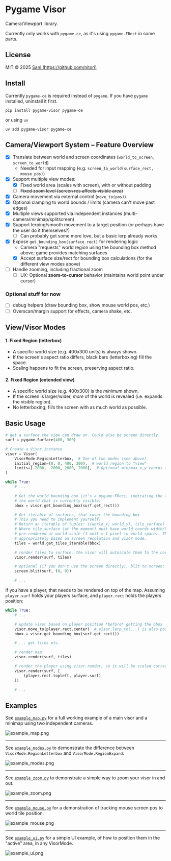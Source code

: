 # Pygame Visor

Camera/Viewport library.

Currently only works with `pygame-ce`, as it's using `pygame.FRect` in some parts.

## License

MIT © 2025 [Sani (https://github.com/nitori)](https://github.com/nitori)

## Install

Currently `pygame-ce` is required instead of `pygame`. If you have `pygame` installed, uninstall it first.

```
pip install pygame-visor pygame-ce
```
or using `uv`
```
uv add pygame-visor pygame-ce
```

## Camera/Viewport System – Feature Overview

- [x] Translate between world and screen coordinates (`world_to_screen`, `screen_to_world`)
    - Needed for input mapping (e.g. `screen_to_world(surface_rect, mouse_pos)`)
- [x] Support multiple view modes:
    - [x] Fixed world area (scales with screen), with or without padding
    - [ ] ~~Fixed zoom level (screen res affects visible area)~~
- [x] Camera movement via external control (`move_to(pos)`)
- [x] Optional clamping to world bounds / limits (camera can't move past edges)
- [x] Multiple views supported via independent instances (multi-camera/minimap/splitscreen)
- [x] Support lerping/smooth movement to a target position (or perhaps have the user do it themselves?)
    - [ ] Can probably get some more love, but a basic lerp already works.
- [x] Expose `get_bounding_box(surface_rect)` for rendering logic
    - Camera "requests" world region using the bounding box method above; game provides matching surfaces
    - [x] Accept surface size/rect for bounding box calculations (for the different view modes above)
- [ ] Handle zooming, including fractional zoom
    - [ ] UX: Optional **zoom-to-cursor** behavior (maintains world point under cursor)

### Optional stuff for now

- [ ] debug helpers (draw bounding box, show mouse world pos, etc.)
- [ ] Overscan/margin support for effects, camera shake, etc.

## View/Visor Modes

#### 1. Fixed Region (letterbox)

- A specific world size (e.g. 400x300 units) is always shown.
- If the screen's aspect ratio differs, black bars (letterboxing) fill the space.
- Scaling happens to fit the screen, preserving aspect ratio.

#### 2. Fixed Region (extended view)

- A specific world size (e.g. 400x300) is the *minimum* shown.
- If the screen is larger/wider, *more* of the world is revealed (i.e. expands the visible region).
- No letterboxing; fills the screen with as much world as possible.

## Basic Usage

```python
# get a surface the view can draw on. Could also be screen directly.
surf = pygame.Surface(400, 300)

# Create a Visor instance
visor = Visor(
    VisorMode.RegionLetterbox,  # One of two modes (see above)
    initial_region=(0, 0, 400, 300),  # world region to "view"
    limits=[-2000, -2000, 2000, 2000],  # Optional min/max x,y coords to constrain the visor to.
)

while True:
    # ...

    # Get the world bounding box (it's a pygame.FRect, indicating the area of
    # the world that is currently visible)
    bbox = visor.get_bounding_box(surf.get_rect())

    # Get iterable of surfaces, that cover the bounding box
    # This you need to implement yourself!
    # Return an iterable of tuples: ((world_x, world_y), tile_surface)
    # Where tile_surface (at the moment) must have world coords width/height. Surfaces are expected to be
    # pre-rendered at world-scale (1 unit = 1 pixel in world space). The Visor system will scale them
    # appropriately based on screen resolution and visor mode.
    tiles = world.get_tiles_iterable(bbox)

    # render tiles to surface, the visor will autoscale them to the correct size.
    visor.render(surf, tiles)

    # optional (if you don't use the screen directly), blit to screen:
    screen.blit(surf, (0, 0))

    # ...
```

If you have a player, that needs to be rendered on top of the map. Assuming `player.surf` holds
your players surface, and `player.rect` holds the players position:

```python
while True:
    # ...

    # update visor based on player position *before* getting the bbox
    visor.move_to(player.rect.center)  # visor.lerp_to(...) is also possible
    bbox = visor.get_bounding_box(surf.get_rect())

    # ... get tiles etc.

    # render map
    visor.render(surf, tiles)

    # render the player using visor.render, so it will be scaled correctly
    visor.render(surf, [
        (player.rect.topleft, player.surf)
    ])

    # ...
```

## Examples

See [`example_map.py`](examples/example_map.py) for a full working example of a main visor and a minimap using two independent cameras.

![example_map.png](examples/screenshots/example_map.png)

---

See [`example_modes.py`](examples/example_modes.py) to demonstrate the difference between `VisorMode.RegionLetterbox` and `VisorMode.RegionExpand`.

![example_modes.png](examples/screenshots/example_modes.png)

---

See [`example_zoom.py`](examples/example_zoom.py) to demonstrate a simple way to zoom your visor in and out.

![example_zoom.png](examples/screenshots/example_zoom.png)

---

See [`example_mouse.py`](examples/example_mouse.py) for a demonstration of tracking mouse screen pos to world tile position.

![example_mouse.png](examples/screenshots/example_mouse.png)

---

See [`example_ui.py`](examples/example_ui.py) for a simple UI example, of how to position them in the "active" area, in any VisorMode.

![example_ui.png](examples/screenshots/example_ui.png)
